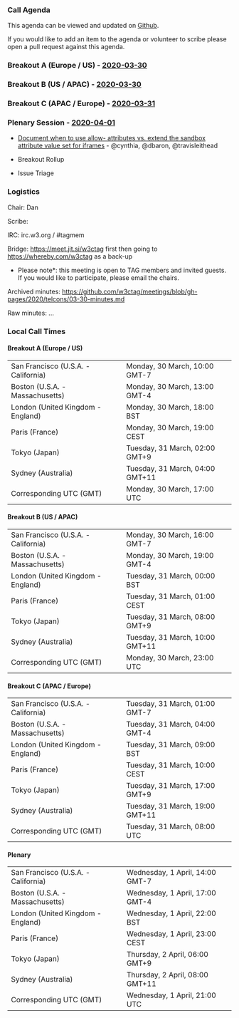 ### Call Agenda

This agenda can be viewed and updated on [Github](https://github.com/w3ctag/meetings/blob/gh-pages/2020/telcons/03-30-agenda.md).

If you would like to add an item to the agenda or volunteer to scribe please open a pull request against this agenda.

### Breakout A (Europe / US) - [2020-03-30](https://www.timeanddate.com/worldclock/converter.html?iso=20200330T170000&p1=224&p2=43&p3=136&p4=195&p5=248&p6=240)

### Breakout B (US / APAC) - [2020-03-30](https://www.timeanddate.com/worldclock/converter.html?iso=20200330T230000&p1=224&p2=43&p3=136&p4=195&p5=248&p6=240)

### Breakout C (APAC / Europe) - [2020-03-31](https://www.timeanddate.com/worldclock/converter.html?iso=20200331T080000&p1=224&p2=43&p3=136&p4=195&p5=248&p6=240)

### Plenary Session - [2020-04-01](https://www.timeanddate.com/worldclock/converter.html?iso=20200401T210000&p1=224&p2=43&p3=136&p4=195&p5=248&p6=240)

* [Document when to use allow- attributes vs. extend the sandbox attribute value set for iframes](https://github.com/w3ctag/design-principles/issues/41) - @cynthia, @dbaron, @travisleithead

* Breakout Rollup
* Issue Triage

### Logistics

Chair: Dan

Scribe:

IRC: irc.w3.org / #tagmem

Bridge: https://meet.jit.si/w3ctag first then going to https://whereby.com/w3ctag as a back-up

* Please note*: this meeting is open to TAG members and invited guests. If you would like to participate, please email the chairs.

Archived minutes: https://github.com/w3ctag/meetings/blob/gh-pages/2020/telcons/03-30-minutes.md

Raw minutes: ...


### Local Call Times

#### Breakout A (Europe / US)

<table>
<tr><td> San Francisco (U.S.A. - California) <td> Monday, 30 March, 10:00 GMT-7</td></tr>
<tr><td> Boston (U.S.A. - Massachusetts) <td> Monday, 30 March, 13:00 GMT-4</td></tr>
<tr><td> London (United Kingdom - England) <td> Monday, 30 March, 18:00 BST</td></tr>
<tr><td> Paris (France) <td> Monday, 30 March, 19:00 CEST</td></tr>
<tr><td> Tokyo (Japan) <td> Tuesday, 31 March, 02:00 GMT+9</td></tr>
<tr><td> Sydney (Australia) <td> Tuesday, 31 March, 04:00 GMT+11</td></tr>
<tr><td> Corresponding UTC (GMT) <td> Monday, 30 March, 17:00 UTC</td></tr>
</table>

#### Breakout B (US / APAC)

<table>
<tr><td> San Francisco (U.S.A. - California) <td> Monday, 30 March, 16:00 GMT-7</td></tr>
<tr><td> Boston (U.S.A. - Massachusetts) <td> Monday, 30 March, 19:00 GMT-4</td></tr>
<tr><td> London (United Kingdom - England) <td> Tuesday, 31 March, 00:00 BST</td></tr>
<tr><td> Paris (France) <td> Tuesday, 31 March, 01:00 CEST</td></tr>
<tr><td> Tokyo (Japan) <td> Tuesday, 31 March, 08:00 GMT+9</td></tr>
<tr><td> Sydney (Australia) <td> Tuesday, 31 March, 10:00 GMT+11</td></tr>
<tr><td> Corresponding UTC (GMT) <td> Monday, 30 March, 23:00 UTC</td></tr>
</table>

#### Breakout C (APAC / Europe)

<table>
<tr><td> San Francisco (U.S.A. - California) <td> Tuesday, 31 March, 01:00 GMT-7</td></tr>
<tr><td> Boston (U.S.A. - Massachusetts) <td> Tuesday, 31 March, 04:00 GMT-4</td></tr>
<tr><td> London (United Kingdom - England) <td> Tuesday, 31 March, 09:00 BST</td></tr>
<tr><td> Paris (France) <td> Tuesday, 31 March, 10:00 CEST</td></tr>
<tr><td> Tokyo (Japan) <td> Tuesday, 31 March, 17:00 GMT+9</td></tr>
<tr><td> Sydney (Australia) <td> Tuesday, 31 March, 19:00 GMT+11</td></tr>
<tr><td> Corresponding UTC (GMT) <td> Tuesday, 31 March, 08:00 UTC</td></tr>
</table>

#### Plenary

<table>
<tr><td> San Francisco (U.S.A. - California) <td> Wednesday, 1 April, 14:00 GMT-7</td></tr>
<tr><td> Boston (U.S.A. - Massachusetts) <td> Wednesday, 1 April, 17:00 GMT-4</td></tr>
<tr><td> London (United Kingdom - England) <td> Wednesday, 1 April, 22:00 BST</td></tr>
<tr><td> Paris (France) <td> Wednesday, 1 April, 23:00 CEST</td></tr>
<tr><td> Tokyo (Japan) <td> Thursday, 2 April, 06:00 GMT+9</td></tr>
<tr><td> Sydney (Australia) <td> Thursday, 2 April, 08:00 GMT+11</td></tr>
<tr><td> Corresponding UTC (GMT) <td> Wednesday, 1 April, 21:00 UTC</td></tr>
</table>
